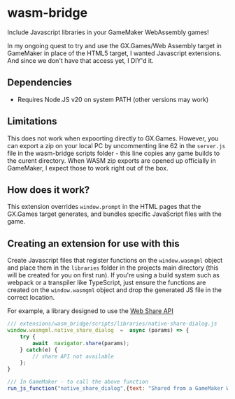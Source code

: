 # wasm-bridge
Include Javascript libraries in your GameMaker WebAssembly games!

In my ongoing quest to try and use the GX.Games/Web Assembly target in GameMaker in place of the HTML5 target, I wanted Javascript extensions. And since we don't have that access yet, I DIY'd it. 

## Dependencies
- Requires Node.JS v20 on system PATH (other versions may work)

## Limitations
This does not work when expoorting directly to GX.Games.
However, you can export a zip on your local PC by uncommenting line 62 in the `server.js` file in the wasm-bridge scripts folder - this line copies any game builds to the curent directory. When WASM zip exports are opened up officially in GameMaker, I expect those to work right out of the box. 

## How does it work?
This extension overrides `window.prompt` in the HTML pages that the GX.Games target generates, and bundles specific JavaScript files with the game. 

## Creating an extension for use with this
Create Javascript files that register functions on the `window.wasmgml` object and place them in the `libraries` folder in the projects main directory (this will be created for you on first run). If you're using a build system such as webpack or a transpiler like TypeScript, just ensure the functions are created on the `window.wasmgml` object and drop the generated JS file in the correct location. 

For example, a library designed to use the [Web Share API](https://developer.mozilla.org/en-US/docs/Web/API/Web_Share_API)

```js
/// extensions/wasm_bridge/scripts/libraries/native-share-dialog.js
window.wasmgml.native_share_dialog  =  async (params) => {
    try {
        await  navigator.share(params);
    } catch(e) {
        // share API not available
    };
}

/// In GameMaker - to call the above function
run_js_function("native_share_dialog",{text: "Shared from a GameMaker WASM game!"});
```
